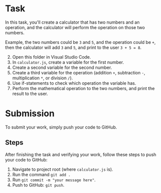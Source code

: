 # Task

In this task, you'll create a calculator that has two numbers and an operation, and the calculator will perform the operation on those two numbers.

Example, the two numbers could be `3` and `5`, and the operation could be `+`, then the calculator will add `3` and `5`, and print to the user `3 + 5 = 8`.

2. Open this folder in Visual Studio Code.
3. In `calculator.js`, create a variable for the first number.
5. Create a second variable for the second number.
6. Create a third variable for the operation (addition `+`, subtraction `-`, multiplication `*`, or division `/`).
7. Use if-statements to check which operation the variable has.
8. Perform the mathematical operation to the two numbers, and print the result to the user.

# Submission

To submit your work, simply push your code to GitHub.

## Steps

After finishing the task and verifying your work, follow these steps to push your code to GitHub:

1. Navigate to project root (where `calculator.js` is).
2. Run the command `git add .`
3. Run `git commit -m "your message here"`.
4. Push to GitHub: `git push`.
